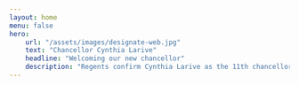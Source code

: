 ```yaml
---
layout: home
menu: false
hero:
    url: "/assets/images/designate-web.jpg"
    text: "Chancellor Cynthia Larive"
    headline: "Welcoming our new chancellor"
    description: "Regents confirm Cynthia Larive as the 11th chancellor at UC Santa Cruz"
---
```

